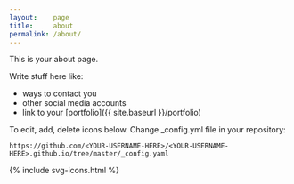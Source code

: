 ```yaml
---
layout:    page
title:     about
permalink: /about/
---
```


This is your about page.

Write stuff here like:

* ways to contact you
* other social media accounts
* link to your [portfolio]({{ site.baseurl }}/portfolio)

To edit, add, delete icons below. Change _config.yml file in your repository:

```
https://github.com/<YOUR-USERNAME-HERE>/<YOUR-USERNAME-HERE>.github.io/tree/master/_config.yaml
```

<link rel="stylesheet" href="{{ site.baseurl }}/assets/css/svg-icons.css">

<footer class="profile-icon-wrapper">
    <nav class="profile-icons">
        {% include svg-icons.html %}
    </nav>
</footer>
